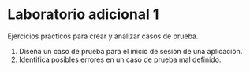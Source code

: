# Laboratorio adicional 1

Ejercicios prácticos para crear y analizar casos de prueba.

1. Diseña un caso de prueba para el inicio de sesión de una aplicación.
2. Identifica posibles errores en un caso de prueba mal definido.
